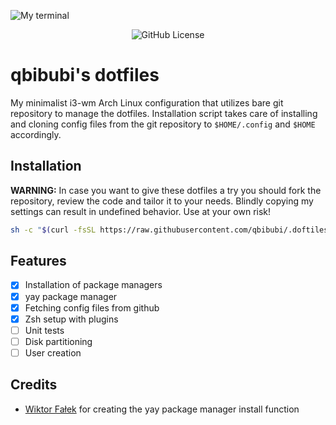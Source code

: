 ![My terminal](https://i.imgur.com/fVKBg9M.png)

<div align="center">
    <img alt="GitHub License" src="https://img.shields.io/github/license/qbibubi/.dotfiles">
<!--
    <img alt="tests?" src="https://img.shields.io/github/license/qbibubi/.dotfiles">
    <img alt="version" src="https://img.shields.io/github/license/qbibubi/.dotfiles">
-->
</div>

# qbibubi's dotfiles

My minimalist i3-wm Arch Linux configuration that utilizes bare git repository to manage the dotfiles. Installation script takes care of installing and cloning config files from the git repository to `$HOME/.config` and `$HOME` accordingly.

## Installation

**WARNING:** In case you want to give these dotfiles a try you should fork the repository, review the code and tailor it to your needs. Blindly copying my settings can result in undefined behavior. Use at your own risk!

```bash
sh -c "$(curl -fsSL https://raw.githubusercontent.com/qbibubi/.doftiles/main/install.sh)"
```

## Features
- [x] Installation of package managers 
- [x] yay package manager
- [x] Fetching config files from github 
- [x] Zsh setup with plugins
- [ ] Unit tests
- [ ] Disk partitioning
- [ ] User creation
 
## Credits
- [Wiktor Fałek](https://github.com/wiktor-falek) for creating the yay package manager install function
